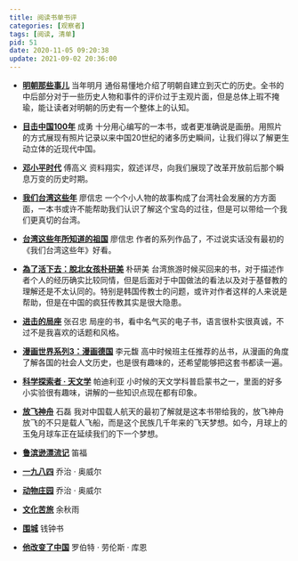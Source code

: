 ```yaml
---
title: 阅读书单书评
categories: [观察者]
tags: [阅读, 清单]
pid: 51
date: 2020-11-05 09:20:38
update: 2021-09-02 20:36:00
---
```


- [**明朝那些事儿**](https://book.douban.com/subject/7163250/) 当年明月
通俗易懂地介绍了明朝自建立到灭亡的历史。全书的中后部分对于一些历史人物和事件的评价过于主观片面，但是总体上瑕不掩瑜，能让读者对明朝的历史有一个整体上的认知。

- [**目击中国100年**](https://book.douban.com/subject/2004652/) 成勇
十分用心编写的一本书，或者更准确说是画册。用照片的方式展现有照片记录以来中国20世纪的诸多历史瞬间，让我们得以了解更生动立体的近现代中国。

- [**邓小平时代**](https://book.douban.com/subject/20424526/) 傅高义
资料翔实，叙述详尽，向我们展现了改革开放前后那个瞬息万变的历史时期。<!-- more -->

- [**我们台湾这些年**](https://book.douban.com/subject/4113090/) 廖信忠
一个个小人物的故事构成了台湾社会发展的方方面面，一本书或许不能帮助我们认识了解这个宝岛的过往，但是可以带给一个我们更真切的台湾。

- [**台湾这些年所知道的祖国**](https://book.douban.com/subject/25864000/) 廖信忠
作者的系列作品了，不过说实话没有最初的《我们台湾这些年》好看。

- [**為了活下去：脫北女孩朴研美**](https://book.douban.com/subject/26847432/) 朴研美
台湾旅游时候买回来的书，对于描述作者个人的经历确实比较同情，但是后面对于中国做法的看法以及对于基督教的理解还是不太认同的。特别是韩国传教士的问题，或许对作者这样的人来说是帮助，但是在中国的疯狂传教其实是很大隐患。

- [**进击的局座**](https://book.douban.com/subject/26899255/) 张召忠
局座的书，看中名气买的电子书，语言很朴实很真诚，不过不是我喜欢的话题和风格。

- [**漫画世界系列3：漫画德国**](https://book.douban.com/subject/26285840/) 李元馥
高中时候班主任推荐的丛书，从漫画的角度了解各国的社会人文历史，也是很有趣味的，还希望能够把这套书都读一遍。

- [**科学探索者 · 天文学**](https://book.douban.com/subject/1526244/) 帕迪利亚
小时候的天文学科普启蒙书之一，里面的好多小实验很有趣味，讲解的一些知识点现在都有印象。

- [**放飞神舟**](https://book.douban.com/subject/1137118/) 石磊
我对中国载人航天的最初了解就是这本书带给我的，放飞神舟放飞的不只是载人飞船，而是这个民族几千年来的飞天梦想。如今，月球上的玉兔月球车正在延续我们的下一个梦想。

- [**鲁滨逊漂流记**](https://book.douban.com/subject/1016003/) 笛福
- [**一九八四**](https://book.douban.com/subject/3815131/) 乔治 · 奥威尔
- [**动物庄园**](https://book.douban.com/subject/26371139/) 乔治 · 奥威尔
- [**文化苦旅**](https://book.douban.com/subject/1050339/) 余秋雨
- [**围城**](https://book.douban.com/subject/1008145/) 钱钟书
- [**他改变了中国**](https://book.douban.com/subject/1258378/) 罗伯特 · 劳伦斯 · 库恩